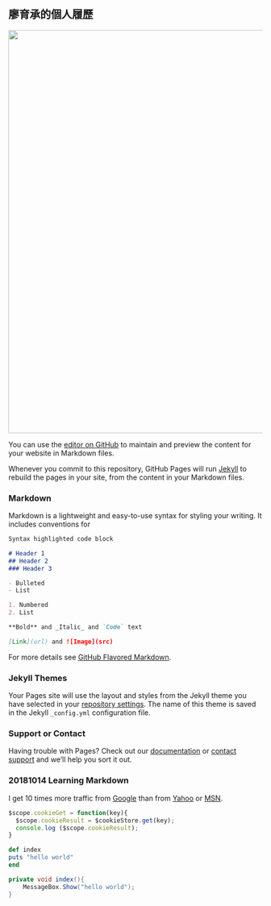 ## 			廖育承的個人履歷

<img src="https://drive.google.com/open?id=1ZgWQH4DCa3S8i1ETT4uJdCa1Wcyz4L2n" width="800">

You can use the [editor on GitHub](https://github.com/RamonLiao/profile/edit/master/README.md) to maintain and preview the content for your website in Markdown files.

Whenever you commit to this repository, GitHub Pages will run [Jekyll](https://jekyllrb.com/) to rebuild the pages in your site, from the content in your Markdown files.

### Markdown

Markdown is a lightweight and easy-to-use syntax for styling your writing. It includes conventions for

```markdown
Syntax highlighted code block

# Header 1
## Header 2
### Header 3

- Bulleted
- List

1. Numbered
2. List

**Bold** and _Italic_ and `Code` text

[Link](url) and ![Image](src)
```

For more details see [GitHub Flavored Markdown](https://guides.github.com/features/mastering-markdown/).

### Jekyll Themes

Your Pages site will use the layout and styles from the Jekyll theme you have selected in your [repository settings](https://github.com/RamonLiao/profile/settings). The name of this theme is saved in the Jekyll `_config.yml` configuration file.

### Support or Contact

Having trouble with Pages? Check out our [documentation](https://help.github.com/categories/github-pages-basics/) or [contact support](https://github.com/contact) and we’ll help you sort it out.



### 20181014 Learning Markdown
I get 10 times more traffic from [Google][1] than from
[Yahoo][2] or [MSN][3].

[1]: http://google.com/        "Google搜尋"
[2]: http://search.yahoo.com/  "Yahoo 搜尋"
[3]: http://search.msn.com/    "MSN 搜尋"

```js
$scope.cookieGet = function(key){
  $scope.cookieResult = $cookieStore.get(key);
  console.log ($scope.cookieResult);
}
```

```ruby
def index
puts "hello world"
end
```

```csharp
private void index(){
    MessageBox.Show("hello world");
}
```
